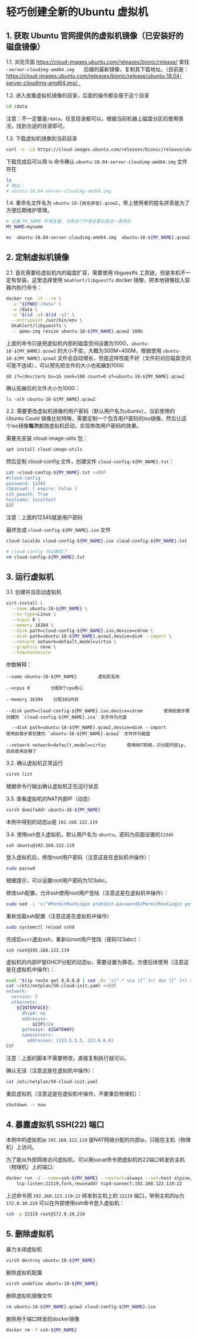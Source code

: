 # 轻巧创建全新的Ubuntu 虚拟机

## 1. 获取 Ubuntu 官网提供的虚拟机镜像（已安装好的磁盘镜像）

1.1. 浏览页面 https://cloud-images.ubuntu.com/releases/bionic/release/ 查找 `-server-cloudimg-amd64.img   ` 后缀的最新镜像，复制其下载地址。（目前是：https://cloud-images.ubuntu.com/releases/bionic/release/ubuntu-18.04-server-cloudimg-amd64.img）

1.2. 进入放置虚拟机镜像的目录，后面的操作都会基于这个目录

```sh
cd /data
```

注意：不一定要是`/data`，任意目录都可以，根据当前机器上磁盘分区的使用情况，找到合适的目录即可。

1.3. 下载虚拟机镜像到当前目录

```sh
curl -k -LO https://cloud-images.ubuntu.com/releases/bionic/release/ubuntu-18.04-server-cloudimg-amd64.img
```

下载完成后可以用 ls 命令确认 `ubuntu-18.04-server-cloudimg-amd64.img` 文件存在

```sh
ls
# 输出：
# ubuntu-18.04-server-cloudimg-amd64.img
```

1.4. 重命名文件名为 `ubuntu-18-{姓名拼音}.qcow2`，带上使用者的姓名拼音是为了方便后期维护管理。

```sh
# 设置 MY_NAME 环境变量，注意这个环境变量后面会一直用到
MY_NAME=myname

mv  ubuntu-18.04-server-cloudimg-amd64.img  ubuntu-18-${MY_NAME}.qcow2
```

## 2. 定制虚拟机镜像

2.1. 首先需要给虚拟机内的磁盘扩容，需要使用 libguestfs 工具链，但是本机不一定有安装，这里选择使用 `bkahlert/libguestfs` docker 镜像，把本地镜像挂入容器内执行命令：

```sh
docker run -it --rm \
  -v "${PWD}:/data" \
  -w /data \
  -u "$(id -u):$(id -g)" \
  --entrypoint /usr/bin/env \
  bkahlert/libguestfs \
  -- qemu-img resize ubuntu-18-${MY_NAME}.qcow2 100G
```

上面的命令只是把虚拟机内部的磁盘空间设置为100G，`ubuntu-18-${MY_NAME}.qcow2` 的大小不变，大概为300M~400M，根据使用 `ubuntu-18-${MY_NAME}.qcow2` 文件会自动增长，但是这样性能不好（文件的对应磁盘空间可能不连续），可以预先把文件的大小也拓展到100G

```
dd if=/dev/zero bs=1G seek=100 count=0 of=ubuntu-18-${MY_NAME}.qcow2
```

确认拓展后的文件大小为100G：

```
ls -alh ubuntu-18-${MY_NAME}.qcow2
```

2.2. 需要更改虚拟机镜像的用户密码（默认用户名为ubuntu），当前使用的 Ubuntu Could 镜像比较特殊，需要定制一个包含用户密码的iso镜像，然后让这个iso镜像**每次**都随虚拟机启动，实现修改用户密码的效果。

需要先安装 cloud-image-utils 包：

```sh
apt install cloud-image-utils
```

然后定制 cloud-config 文件，创建文件 `cloud-config-${MY_NAME}.txt`：

```sh
cat >cloud-config-${MY_NAME}.txt <<EOF
#cloud-config
password: 12345
chpasswd: { expire: False }
ssh_pwauth: True
hostname: localhost
EOF
```

注意：上面的12345就是用户密码

最终生成 `cloud-config-${MY_NAME}.iso` 文件

```sh
cloud-localds cloud-config-${MY_NAME}.iso cloud-config-${MY_NAME}.txt

# cloud-config 可以删除了
rm cloud-config-${MY_NAME}.txt
```

## 3. 运行虚拟机

3.1. 创建并且启动虚拟机

```sh
virt-install \
  --name ubuntu-18-${MY_NAME} \
  --os-type=Linux \
  --vcpus 8 \
  --memory 16384 \
  --disk path=cloud-config-${MY_NAME}.iso,device=cdrom \
  --disk path=ubuntu-18-${MY_NAME}.qcow2,device=disk --import \
  --network network=default,model=virtio \
  --graphics none \
  --noautoconsole
```

参数解释：
```
--name ubuntu-18-${MY_NAME}        虚拟机名称

--vcpus 8        分配8个cpu核心

--memory 16384    分配16G内存

--disk path=cloud-config-${MY_NAME}.iso,device=cdrom        使用前面步骤创建的 `cloud-config-${MY_NAME}.iso` 文件作为光盘

  --disk path=ubuntu-18-${MY_NAME}.qcow2,device=disk --import        使用前面步骤创建的 `ubuntu-18-${MY_NAME}.qcow2` 文件作为磁盘

--network network=default,model=virtio        使用NAT网络，只分配内部ip，目前使用足够了
```


3.2. 确认虚拟机正常运行

```sh
virsh list
```

根据命令行输出确认虚拟机正在运行状态

3.3. 查看虚拟机的NAT内部IP（动态）

```sh
virsh domifaddr ubuntu-18-${MY_NAME}
```

本例中得到的动态ip是 `192.168.122.119`

3.4. 使用ssh登入虚拟机，默认用户名为 `ubuntu`，密码为前面设置的`12345`

```
ssh ubuntu@192.168.122.119
```

登入虚拟机后，修改root用户密码（注意这是在虚拟机中操作）：

```sh
sudo passwd
```

根据提示，可以设置root用户密码为123abc。

修改ssh配置，允许ssh使用root用户登陆（注意这是在虚拟机中操作）：

```sh
sudo sed -i 's|^#PermitRootLogin prohibit-password$|PermitRootLogin yes|' /etc/ssh/sshd_config 
```

重新加载ssh配置（注意这是在虚拟机中操作）

```sh
sudo systemctl reload sshd
```

完成后`exit`退出ssh，重新以root用户登陆（密码123abc）：

```
ssh root@192.168.122.119
```

虚拟机的内部IP是DHCP分配的动态ip，需要设置为静态，方便后续使用（注意这是在虚拟机中操作）：

```sh
eval "$(ip route get 8.8.8.8 | sed -En 's|^.* via ([^ ]+) dev ([^ ]+) src ([^ ]+) .*$|GATEWAY=\1\nINTERFACE=\2\nIP=\3|p')"
cat >/etc/netplan/50-cloud-init.yaml <<EOF
network:
  version: 2
  ethernets:
    ${INTERFACE}:
      dhcp4: no
      addresses:
        - ${IP}/24
      gateway4: ${GATEWAY}
      nameservers:
        addresses: [223.5.5.5, 223.6.6.6]
EOF
```

注意：上面的脚本不需要修改，直接复制执行就可以。

确认无误（注意这是在虚拟机中操作）：

```sh
cat /etc/netplan/50-cloud-init.yaml
```

重启虚拟机（注意这是在虚拟机中操作，不要重启物理机）：

```sh
shutdown -r now
```

## 4. 暴露虚拟机 SSH(22) 端口

本例中的虚拟机ip `192.168.122.119` 是NAT网络分配的内部ip，只能在主机（物理机）上访问。

为了能从外部网络访问虚拟机，可以用socat命令把虚拟机的22端口转发到主机（物理机）上的端口:

```sh
docker run -d --name=ssh-${MY_NAME} --restart=always --net=host alpine/socat \
    tcp-listen:22119,fork,reuseaddr tcp4-connect:192.168.122.119:22
```

上述命令把 `192.168.122.119:22` 转发到主机上的 `22119` 端口，举例主机的ip为 `172.0.10.210` 可以在外部使用ssh命令登入虚拟机：

```sh
ssh -p 22119 root@172.0.10.210
```

## 5. 删除虚拟机

暴力关闭虚拟机

```sh
virsh destroy ubuntu-18-${MY_NAME}
```

删除虚拟机配置

```sh
virsh undefine ubuntu-18-${MY_NAME}
```

删除虚拟机镜像文件

```sh
rm ubuntu-18-${MY_NAME}.qcow2 cloud-config-${MY_NAME}.iso
```

删除用于端口转发的docker镜像

```sh
docker rm -f ssh-${MY_NAME}
```

